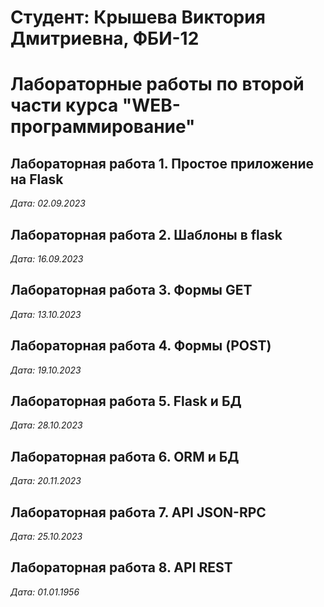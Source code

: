 # Студент: Крышева Виктория Дмитриевна, ФБИ-12

# Лабораторные работы по второй части курса "WEB-программирование"

## Лабораторная работа 1. Простое приложение на Flask

*Дата: 02.09.2023*

## Лабораторная работа 2. Шаблоны в flask

*Дата: 16.09.2023*

## Лабораторная работа 3. Формы GET

*Дата: 13.10.2023*

## Лабораторная работа 4. Формы (POST)

*Дата: 19.10.2023*

## Лабораторная работа 5. Flask и БД

*Дата: 28.10.2023*

## Лабораторная работа 6. ORM и БД

*Дата: 20.11.2023*

## Лабораторная работа 7. API JSON-RPC

*Дата: 25.10.2023*

## Лабораторная работа 8. API REST

*Дата: 01.01.1956*